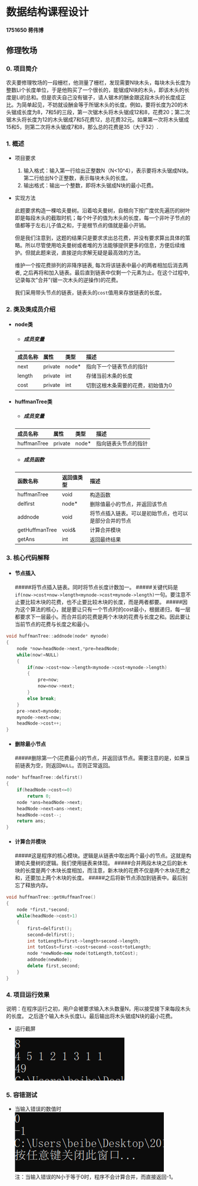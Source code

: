 # 数据结构课程设计

#### 1751650 蒋伟博

## 修理牧场

### 0. 项目简介 
农夫要修理牧场的一段栅栏，他测量了栅栏，发现需要N块木头，每块木头长度为整数Li个长度单位，于是他购买了一个很长的，能锯成N块的木头，即该木头的长度是Li的总和。但是农夫自己没有锯子，请人锯木的酬金跟这段木头的长度成正比。为简单起见，不妨就设酬金等于所锯木头的长度。例如，要将长度为20的木头锯成长度为8，7和5的三段，第一次锯木头将木头锯成12和8，花费20；第二次锯木头将长度为12的木头锯成7和5花费12，总花费32元。如果第一次将木头锯成15和5，则第二次将木头锯成7和8，那么总的花费是35（大于32）.

### 1. 概述

- 项目要求  
  1. 输入格式：输入第一行给出正整数N（N<10^4），表示要将木头锯成N块。第二行给出N个正整数，表示每块木头的长度。  
  2. 输出格式：输出一个整数，即将木头锯成N块的最小花费。

- 实现方法  

  此题要求构造一棵哈夫曼树。沿着哈夫曼树，自根向下按广度优先遍历的树叶即是每段木头的截取时机；每个叶子的值为木头的长度，每一个非叶子节点的值都等于左右儿子值之和，于是根节点的值就是最小开销。  

  但是我们注意到，这题的结果只是要求求出总花费，并没有要求算出具体的策略。所以尽管使用哈夫曼树或者堆的方法能够提供更多的信息，方便后续维护。但就此题来说，直接逆向求解无疑是最高效的方法。
  
  维护一个按花费排列的非降序链表, 每次将该链表中最小的两者相加后消去两者, 之后再将和加入链表。最后直到链表中仅剩一个元素为止。在这个过程中, 记录每次”合并”(锯一次木头的逆操作)的花费。
  
  我们采用带头节点的链表，链表头的`cost`值用来存放链表的长度。

### 2. 类及类成员介绍

- #### node类
  
  - ##### 成员变量
  |成员名称 |属性|类型|描述|
  |--------|----|---|----|
  |next|private|node*|指向下一个链表节点的指针|
  |length|private|int|存储当前木条的长度|
  |cost|private|int|切割这根木条需要的花费，初始值为0|
  
- #### huffmanTree类
  
  - ##### 成员变量
  |成员名称 |属性|类型|描述|
  |--------|----|---|----|
  |huffmanTree|private|node*|指向链表头节点的指针|

  - ##### 成员函数
  |函数名称|返回值类型|描述|
  |-------|---------|--------|
  |huffmanTree|void|构造函数|
  |delfirst|node*|删除值最小的节点，并返回该节点|
  |addnode|void|将节点插入链表。可以是初始节点，也可以是部分合并的节点|
  |getHuffmanTree|void&|计算合并模块|
  |getAns|int|返回最终结果|
  
### 3. 核心代码解释
  - #### 节点插入
    #####将节点插入链表。同时将节点长度计数加一。
    #####关键代码是`if(now->cost+now->length<mynode->cost+mynode->length)`一句。要注意不止要比较木块的花费，也不止要比较木块的长度，而是两者都要。
    #####因为这个算法的核心，就是要让只有一个节点时的cost最小，根据递归，每一层都要求下一层最小。而合并后的花费是两个木块的花费与长度之和。因此要让当前节点的花费与长度之和最小。
```c++
void huffmanTree::addnode(node* mynode)
{
	node *now=headNode->next,*pre=headNode;
	while(now!=NULL)
	{
		if(now->cost+now->length<mynode->cost+mynode->length)
		{
			pre=now;
			now=now->next;
		}
		else break;
	}
	pre->next=mynode;
	mynode->next=now;
	headNode->cost++;
}
```
  - #### 删除最小节点
    #####删除第一个(花费最小)的节点，并返回该节点。需要注意的是，如果当前链表为空，则返回`NULL`。否则正常返回。
```c++
node* huffmanTree::delfirst()
{
	if(headNode->cost<=0)
		return 0;
	node *ans=headNode->next;
	headNode->next=ans->next;
	headNode->cost--;
	return ans;
}
```
 - #### 计算合并模块
   #####这是程序的核心模块。逻辑是从链表中取出两个最小的节点。这就是构建哈夫曼树的逻辑。我们使用链表来体现。
   #####合并两段木块之后的新木块的长度是两个木块长度相加，而注意，新木块的花费不仅是两个木块花费之和，还要加上两个木块的长度。
   #####之后将新节点添加到链表中。最后别忘了释放内存。
```c++
void huffmanTree::getHuffmanTree()
{
	node *first,*second;
	while(headNode->cost>1)
	{
		first=delfirst();
		second=delfirst();
		int totLength=first->length+second->length;
		int totCost=first->cost+second->cost+totLength;
		node *newNode=new node(totLength,totCost);
		addnode(newNode);
		delete first,second;
	}
}
```
### 4. 项目运行效果  
  说明：在程序运行之初，用户会被要求输入木头数量N，用以接受接下来每段木头的长度。 之后逐个输入木头长度Li。最后输出将木头锯成N块的最小花费。
  
  - 运行截屏  
  
    ![image](./image/run.PNG)
    
### 5. 容错测试

  - 当输入错误的数值时  
  ![image](./image/runError.PNG)  
  注：当输入错误的N小于等于0时，程序不会计算合并，而直接返回-1。
